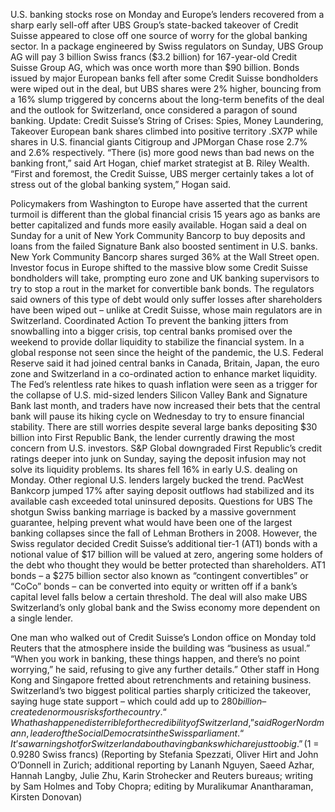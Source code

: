 U.S. banking stocks rose on Monday and Europe’s lenders recovered from a sharp early sell-off after UBS Group’s state-backed takeover of Credit Suisse appeared to close off one source of worry for the global banking sector.
In a package engineered by Swiss regulators on Sunday, UBS Group AG will pay 3 billion Swiss francs ($3.2 billion) for 167-year-old Credit Suisse Group AG, which was once worth more than $90 billion.
Bonds issued by major European banks fell after some Credit Suisse bondholders were wiped out in the deal, but UBS shares were 2% higher, bouncing from a 16% slump triggered by concerns about the long-term benefits of the deal and the outlook for Switzerland, once considered a paragon of sound banking.
Update: Credit Suisse’s String of Crises: Spies, Money Laundering, Takeover
European bank shares climbed into positive territory .SX7P while shares in U.S. financial giants Citigroup and JPMorgan Chase rose 2.7% and 2.6% respectively.
“There (is) more good news than bad news on the banking front,” said Art Hogan, chief market strategist at B. Riley Wealth.
“First and foremost, the Credit Suisse, UBS merger certainly takes a lot of stress out of the global banking system,” Hogan said.

Policymakers from Washington to Europe have asserted that the current turmoil is different than the global financial crisis 15 years ago as banks are better capitalized and funds more easily available.
Hogan said a deal on Sunday for a unit of New York Community Bancorp to buy deposits and loans from the failed Signature Bank also boosted sentiment in U.S. banks. New York Community Bancorp shares surged 36% at the Wall Street open.
Investor focus in Europe shifted to the massive blow some Credit Suisse bondholders will take, prompting euro zone and UK banking supervisors to try to stop a rout in the market for convertible bank bonds.
The regulators said owners of this type of debt would only suffer losses after shareholders have been wiped out – unlike at Credit Suisse, whose main regulators are in Switzerland.
Coordinated Action
To prevent the banking jitters from snowballing into a bigger crisis, top central banks promised over the weekend to provide dollar liquidity to stabilize the financial system.
In a global response not seen since the height of the pandemic, the U.S. Federal Reserve said it had joined central banks in Canada, Britain, Japan, the euro zone and Switzerland in a co-ordinated action to enhance market liquidity.
The Fed’s relentless rate hikes to quash inflation were seen as a trigger for the collapse of U.S. mid-sized lenders Silicon Valley Bank and Signature Bank last month, and traders have now increased their bets that the central bank will pause its hiking cycle on Wednesday to try to ensure financial stability.
There are still worries despite several large banks depositing $30 billion into First Republic Bank, the lender currently drawing the most concern from U.S. investors.
S&P Global downgraded First Republic’s credit ratings deeper into junk on Sunday, saying the deposit infusion may not solve its liquidity problems. Its shares fell 16% in early U.S. dealing on Monday.
Other regional U.S. lenders largely bucked the trend. PacWest Bankcorp jumped 17% after saying deposit outflows had stabilized and its available cash exceeded total uninsured deposits.
Questions for UBS
The shotgun Swiss banking marriage is backed by a massive government guarantee, helping prevent what would have been one of the largest banking collapses since the fall of Lehman Brothers in 2008.
However, the Swiss regulator decided Credit Suisse’s additional tier-1 (AT1) bonds with a notional value of $17 billion will be valued at zero, angering some holders of the debt who thought they would be better protected than shareholders.
AT1 bonds – a $275 billion sector also known as “contingent convertibles” or “CoCo” bonds – can be converted into equity or written off if a bank’s capital level falls below a certain threshold.
The deal will also make UBS Switzerland’s only global bank and the Swiss economy more dependent on a single lender.

One man who walked out of Credit Suisse’s London office on Monday told Reuters that the atmosphere inside the building was “business as usual.”
“When you work in banking, these things happen, and there’s no point worrying,” he said, refusing to give any further details.”
Other staff in Hong Kong and Singapore fretted about retrenchments and retaining business.
Switzerland’s two biggest political parties sharply criticized the takeover, saying huge state support – which could add up to $280 billion – created enormous risks for the country.
“What has happened is terrible for the credibility of Switzerland,” said Roger Nordmann, leader of the Social Democrats in the Swiss parliament.
“It’s a warning shot for Switzerland about having banks which are just too big.”
($1 = 0.9280 Swiss francs)
(Reporting by Stefania Spezzati, Oliver Hirt and John O’Donnell in Zurich; additional reporting by Lananh Nguyen, Saeed Azhar, Hannah Langby, Julie Zhu, Karin Strohecker and Reuters bureaus; writing by Sam Holmes and Toby Chopra; editing by Muralikumar Anantharaman, Kirsten Donovan)